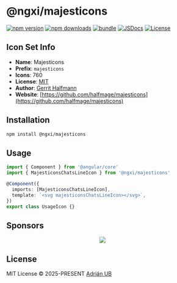 # @ngxi/majesticons

[![npm version][npm-version-src]][npm-version-href]
[![npm downloads][npm-downloads-src]][npm-downloads-href]
[![bundle][bundle-src]][bundle-href]
[![JSDocs][jsdocs-src]][jsdocs-href]
[![License][license-src]][license-href]

## Icon Set Info

- **Name**: Majesticons
- **Prefix**: `majesticons`
- **Icons**: 760
- **License**: [MIT](https://github.com/halfmage/majesticons/blob/main/LICENSE)
- **Author**: [Gerrit Halfmann](https://github.com/halfmage/majesticons)
- **Website**: [https://github.com/halfmage/majesticons](https://github.com/halfmage/majesticons)

## Installation

```sh
npm install @ngxi/majesticons
```

## Usage

```ts
import { Component } from '@angular/core'
import { MajesticonsChatsLineIcon } from '@ngxi/majesticons'

@Component({
  imports: [MajesticonsChatsLineIcon],
  template: `<svg majesticonsChatsLineIcon></svg>`,
})
export class UsageIcon {}
```

## Sponsors

<p align="center">
  <a href="https://cdn.jsdelivr.net/gh/adrian-ub/static/sponsors.svg">
    <img src='https://cdn.jsdelivr.net/gh/adrian-ub/static/sponsors.svg'/>
  </a>
</p>

## License

MIT License © 2025-PRESENT [Adrián UB](https://github.com/adrian-ub)

<!-- Badges -->

[npm-version-src]: https://img.shields.io/npm/v/@ngxi/majesticons?style=flat&colorA=080f12&colorB=1fa669
[npm-version-href]: https://npmjs.com/package/@ngxi/majesticons
[npm-downloads-src]: https://img.shields.io/npm/dm/@ngxi/majesticons?style=flat&colorA=080f12&colorB=1fa669
[npm-downloads-href]: https://npmjs.com/package/@ngxi/majesticons
[bundle-src]: https://img.shields.io/bundlephobia/minzip/@ngxi/majesticons?style=flat&colorA=080f12&colorB=1fa669&label=minzip
[bundle-href]: https://bundlephobia.com/result?p=@ngxi/majesticons
[license-src]: https://img.shields.io/npm/l/@ngxi/majesticons?style=flat&colorA=080f12&colorB=1fa669
[license-href]: https://github.com/adrian-ub/ngxi/blob/main/LICENSE
[jsdocs-src]: https://img.shields.io/badge/jsdocs-reference-080f12?style=flat&colorA=080f12&colorB=1fa669
[jsdocs-href]: https://www.jsdocs.io/package/@ngxi/majesticons
